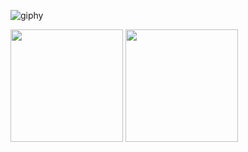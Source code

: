 ![giphy](https://media.discordapp.net/attachments/690201523091013779/923630246962561035/138322189-2db8df52-9dcb-40a0-88a8-c365466bd33d.gif?width=700&height=400)

<div>
  <img height="180em" src="https://github-readme-stats.vercel.app/api?username=Hudsonsoouza&show_icons=true&theme=dracula&include_all_commits=true&count_private=true">
  <img height="180em" src="https://github-readme-stats.vercel.app/api/top-langs/?username=Hudsonsoouza&theme=dracula">
</div>
